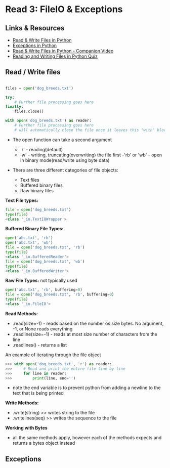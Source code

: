 # Read 3: FileIO & Exceptions

## Links & Resources

- [Read & Write Files in Python](https://realpython.com/read-write-files-python/)
- [Exceptions in Python](https://realpython.com/python-exceptions/)
- [Read & Write Files in Python - Companion Video](https://realpython.com/courses/reading-and-writing-files-python/)
- [Reading and Writing Files in Python Quiz](https://realpython.com/quizzes/read-write-files-python/)

## Read / Write files

```python

files = open('dog_breeds.txt')

try:
    # Further file processing goes here
finally:
    files.close()

with open('dog_breeds.txt') as reader:
    # Further file processing goes here
    # will automatically close the file once it leaves this "with" block

```

- The open function can take a second argument

  - 'r' - reading(default)
  - 'w' - writing, truncating(overwriting) the file first
    -'rb' or 'wb' - open in binary mode(read/write using byte data)

- There are three different categories of file objects:

  - Text files
  - Buffered binary files
  - Raw binary files

**Text File types:**

```python
file = open('dog_breeds.txt')
type(file)
<class '_io.TextIOWrapper'>
```

**Buffered Binary File Types:**

```python
open('abc.txt', 'rb')
open('abc.txt', 'wb')
file = open('dog_breeds.txt', 'rb')
type(file)
<class '_io.BufferedReader'>
file = open('dog_breeds.txt', 'wb')
type(file)
<class '_io.BufferedWriter'>
```

**Raw File Types:** not typically used

```python
open('abc.txt', 'rb', buffering=0)
file = open('dog_breeds.txt', 'rb', buffering=0)
type(file)
<class '_io.FileIO'>
```

**Read Methods:**

- .read(size=-1) - reads based on the number os size bytes. No argument, -1, or None reads everything
- .readline(size=-1) - reads at most size number of characters from the line
- .readlines() - returns a list

An example of iterating through the file object

```python
>>> with open('dog_breeds.txt', 'r') as reader:
>>>     # Read and print the entire file line by line
>>>     for line in reader:
>>>         print(line, end='')

```

- note the end variable is to prevent python from adding a newline to the text that is being printed

**Write Methods:**

- .write(string) >> writes string to the file
- .writelines(seq) >> writes the sequence to the file

**Working with Bytes**

- all the same methods apply, however each of the methods expects and returns a bytes object instead

## Exceptions
